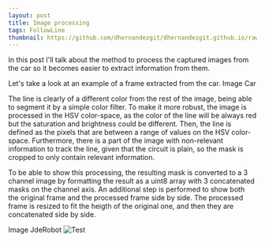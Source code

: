 ```yaml
---
layout: post
title: Image processing
tags: FollowLine
thumbnail: https://github.com/dhernandezgit/dhernandezgit.github.io/raw/master/images/test.png
---
```

In this post I'll talk about the method to process the captured images from the car so it becomes easier to extract information from them.

Let's take a look at an example of a frame extracted from the car.
Image Car

The line is clearly of a different color from the rest of the image, being able to segment it by a simple color filter. To make it more robust, the image is processed in the HSV color-space, as the color of the line will be always red but the saturation and brightness could be different. Then, the line is defined as the pixels that are between a range of values on the HSV color-space. Furthermore, there is a part of the image with non-relevant information to track the line, given that the circuit is plain, so the mask is cropped to only contain relevant information.

To be able to show this processing, the resulting mask is converted to a 3 channel image by formatting the result as a uint8 array with 3 concatenated masks on the channel axis. An additional step is performed to show both the original frame and the processed frame side by side. The processed frame is resized to fit the heigth of the original one, and then they are concatenated side by side.

Image JdeRobot
![Test]("Test")